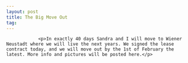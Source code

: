```yaml
---
layout: post
title: The Big Move Out
tag: 
---
```



                <p>In exactly 40 days Sandra and I will move to Wiener Neustadt where we will live the next years. We signed the lease contract today, and we will move out by the 1st of February the latest. More info and pictures will be posted here.</p>
            
